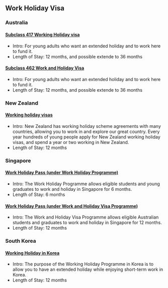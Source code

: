 ## Work Holiday Visa

### Australia 

#### [Subclass 417 Working Holiday visa](https://immi.homeaffairs.gov.au/visas/getting-a-visa/visa-listing/work-holiday-417)

- Intro: For young adults who want an extended holiday and to work here to fund it.
- Length of Stay: 12 months, and possible extende to 36 months

#### [Subclass 462 Work and Holiday Visa](https://immi.homeaffairs.gov.au/visas/getting-a-visa/visa-listing/work-holiday-462)

- Intro: For young adults who want an extended holiday and to work here to fund it.
- Length of Stay: 12 months, and possible extende to 36 months

### New Zealand 

#### [Working holiday visas](https://www.immigration.govt.nz/new-zealand-visas/preparing-a-visa-application/working-in-nz/how-long-can-you-work-in-new-zealand-for/working-holiday-visa)

- Intro: New Zealand has working holiday scheme agreements with many countries, allowing you to work in and explore our great country. Every year hundreds of young people apply for New Zealand working holiday visas, and spend a year or two working in New Zealand.
- Length of Stay: 12 months

### Singapore

#### [Work Holiday Pass (under Work Holiday Programme)](https://www.mom.gov.sg/passes-and-permits/work-holiday-programme)

- Intro: The Work Holiday Programme allows eligible students and young graduates to work and holiday in Singapore for 6 months.
- Length of Stay: 6 months

#### [Work Holiday Pass (under Work and Holiday Visa Programme)](https://www.mom.gov.sg/passes-and-permits/work-and-holiday-visa-programme)

- Intro: The Work and Holiday Visa Programme allows eligible Australian students and graduates to work and holiday in Singapore for 12 months.
- Length of Stay: 12 months

### South Korea

#### [Working Holiday in Korea](https://overseas.mofa.go.kr/au-sydney-en/wpge/m_2371/contents.do)

- Intro: The purpose of the Working Holiday Programme in Korea is to allow you to have an extended holiday while enjoying short-term work in Korea.
- Length of Stay: 12 months
